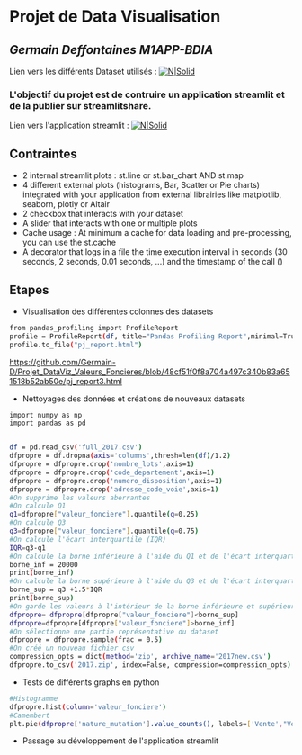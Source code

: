 # Projet de Data Visualisation
## _Germain Deffontaines M1APP-BDIA_

Lien vers les différents Dataset utilisés :
[![N|Solid](https://upload.wikimedia.org/wikipedia/fr/thumb/8/84/Data_gouv_fr_logo.svg/2560px-Data_gouv_fr_logo.svg.png)](https://www.data.gouv.fr/en/datasets/demandes-de-valeurs-foncieres/)


### L'objectif du projet est de contruire un application streamlit et de la publier sur streamlitshare.

Lien vers l'application streamlit :
[![N|Solid](https://media-exp1.licdn.com/dms/image/C560BAQFI3jAiQutmSw/company-logo_200_200/0/1614704116029?e=2159024400&v=beta&t=lcQQMHkvNe92LtVs8YF6tVfHsM1dQVtQCn5oSTFZQhg)](https://share.streamlit.io/germain-d/projet_dataviz_valeurs_foncieres/main/Projet_DataViz_Germain_Deffontaines.py)
## Contraintes
- 2 internal streamlit plots : st.line or st.bar_chart AND st.map
- 4 different external plots (histograms, Bar, Scatter or Pie charts) integrated with your application from external librairies like matplotlib, seaborn, plotly or Altair
- 2 checkbox that interacts with your dataset
- A slider that interacts with one or multiple plots
- Cache usage : At minimum a cache for data loading and pre-processing, you can use the st.cache
- A decorator that logs in a file the time execution interval in seconds (30 seconds, 2 seconds, 0.01 seconds, ...) and the timestamp of the call ()


## Etapes 
- Visualisation des différentes colonnes des datasets
```sh
from pandas_profiling import ProfileReport
profile = ProfileReport(df, title="Pandas Profiling Report",minimal=True)
profile.to_file("pj_report.html")
```
https://github.com/Germain-D/Projet_DataViz_Valeurs_Foncieres/blob/48cf51f0f8a704a497c340b83a651518b52ab50e/pj_report3.html

- Nettoyages des données et créations de nouveaux datasets

```sh
import numpy as np
import pandas as pd


df = pd.read_csv('full_2017.csv')
dfpropre = df.dropna(axis='columns',thresh=len(df)/1.2)
dfpropre = dfpropre.drop('nombre_lots',axis=1)
dfpropre = dfpropre.drop('code_departement',axis=1)
dfpropre = dfpropre.drop('numero_disposition',axis=1)
dfpropre = dfpropre.drop('adresse_code_voie',axis=1)
#On supprime les valeurs aberrantes
#On calcule Q1
q1=dfpropre["valeur_fonciere"].quantile(q=0.25)
#On calcule Q3
q3=dfpropre["valeur_fonciere"].quantile(q=0.75)
#On calcule l'écart interquartile (IQR)
IQR=q3-q1
#On calcule la borne inférieure à l'aide du Q1 et de l'écart interquartile
borne_inf = 20000
print(borne_inf)
#On calcule la borne supérieure à l'aide du Q3 et de l'écart interquartile
borne_sup = q3 +1.5*IQR
print(borne_sup)
#On garde les valeurs à l'intérieur de la borne inférieure et supérieure
dfpropre= dfpropre[dfpropre["valeur_fonciere"]<borne_sup]
dfpropre=dfpropre[dfpropre["valeur_fonciere"]>borne_inf]
#On sélectionne une partie représentative du dataset
dfpropre = dfpropre.sample(frac = 0.5)
#On créé un nouveau fichier csv
compression_opts = dict(method='zip', archive_name='2017new.csv')  
dfpropre.to_csv('2017.zip', index=False, compression=compression_opts)
```

- Tests de différents graphs en python
```sh
#Histogramme
dfpropre.hist(column='valeur_fonciere')
#Camembert
plt.pie(dfpropre['nature_mutation'].value_counts(), labels=['Vente',"Vente en l'état futur d'achèvement","Echange","Vente terrain à bâtir","Adjudication","Expropriation"])
```

- Passage au développement de l'application streamlit



